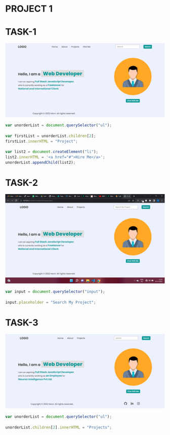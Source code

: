 # PROJECT 1

# TASK-1

![image](./firstAssignmentImage/task1Output.png)

```javascript
var unorderList = document.querySelector("ul");

var firstList = unorderList.children[2];
firstList.innerHTML = "Project";

var list2 = document.createElement("li");
list2.innerHTML = '<a href="#">Hire Me</a>';
unorderList.appendChild(list2);
```

# TASK-2

![image](./firstAssignmentImage/task2Output.png)

```javascript
var input = document.querySelector("input");

input.placeholder = "Search My Project";
```

# TASK-3

![image](./firstAssignmentImage/task3Output.png)

```javascript
var unorderList = document.querySelector("ul");

unorderList.children[2].innerHTML = "Projects";
```
